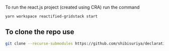 To run the react.js project (created using CRA) run the command

```bash
yarn workspace reactified-gridstack start
```

## To clone the repo use

```bash
git clone --recurse-submodules https://github.com/shibisuriya/declarative-gridstack
```
